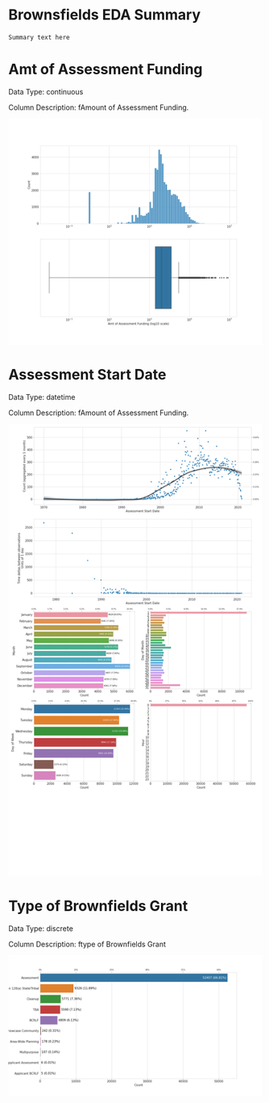 # Brownsfields EDA Summary
    
    Summary text here
    

# Amt of Assessment Funding

Data Type: continuous

Column Description: fAmount of Assessment Funding.


![alt text](./images/Amt_of_Assessment_Funding.png)

# Assessment Start Date

Data Type: datetime

Column Description: fAmount of Assessment Funding.


![alt text](./images/Assessment_Start_Date.png)

# Type of Brownfields Grant

Data Type: discrete

Column Description: ftype of Brownfields Grant


![alt text](./images/Type_of_Brownfields_Grant.png)